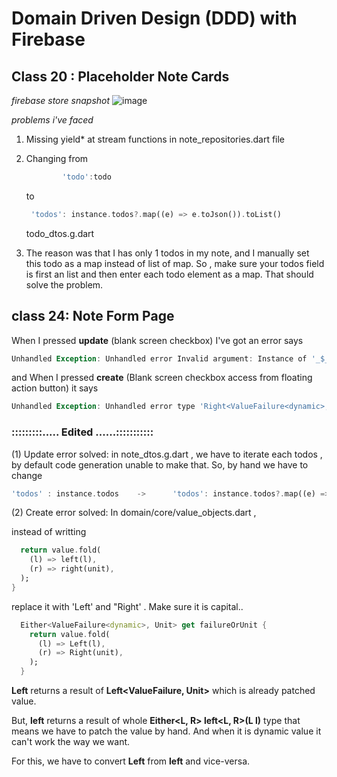 # Domain Driven Design (DDD) with Firebase


## Class 20 : Placeholder Note Cards

_firebase store snapshot_
![image](https://user-images.githubusercontent.com/31488481/133832687-9f1c4dbb-8707-4553-8207-53877870a382.png)



_problems i've faced_

1.  Missing yield\* at stream functions in note_repositories.dart file
2.  Changing from

    ```dart
            'todo':todo
    ```

    to

    ```dart
     'todos': instance.todos?.map((e) => e.toJson()).toList()
    ```

    todo_dtos.g.dart

3.  The reason was that I has only 1 todos in my note, and I manually set this todo as a map instead of list of map. So , make sure your todos field is first an list and then enter each todo element as a map. That should solve the problem.

## class 24: Note Form Page

When I pressed **update** (blank screen checkbox) I've got an error says

```dart
Unhandled Exception: Unhandled error Invalid argument: Instance of '_$_TodoItemDto' occurred in Instance of 'NoteFormBloc'.
```

and When I pressed **create** (Blank screen checkbox access from floating action button) it says

```dart
Unhandled Exception: Unhandled error type 'Right<ValueFailure<dynamic>, Unit>' is not a subtype of type 'Either<ValueFailure<String>, Unit>' of 'next' occurred in Instance of 'NoteFormBloc'.
```

### :::::::::..... Edited ......:::::::::::

(1) Update error solved:
in note_dtos.g.dart , we have to iterate each todos , by default code generation unable to make that. So, by hand we have to change

```dart
'todos' : instance.todos    ->      'todos': instance.todos?.map((e) => e?.toJson())?.toList(),
```

(2) Create error solved:
In domain/core/value_objects.dart ,

instead of writting

```dart Either<ValueFailure<dynamic>, Unit> get failureOrUnit {
  return value.fold(
    (l) => left(l),
    (r) => right(unit),
  );
}
```

replace it with 'Left' and "Right' . Make sure it is capital..

```dart
  Either<ValueFailure<dynamic>, Unit> get failureOrUnit {
    return value.fold(
      (l) => Left(l),
      (r) => Right(unit),
    );
  }
```

**Left** returns a result of **Left<ValueFailure<dynamic>, Unit>** which is already patched value.

But, **left** returns a result of whole **Either<L, R> left<L, R>(L l)**
type that means we have to patch the value by hand. And when it is dynamic value it can't work the way we want.

For this, we have to convert **Left** from **left** and vice-versa.
